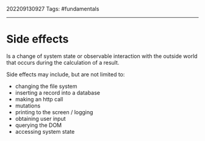 202209130927
Tags: #fundamentals 

--- 
# Side effects
Is a change of system state or observable interaction with the outside world that occurs during the calculation of a result.

Side effects may include, but are not limited to:
- changing the file system
- inserting a record into a database
-   making an http call
-   mutations
-   printing to the screen / logging
-   obtaining user input
-   querying the DOM
-   accessing system state